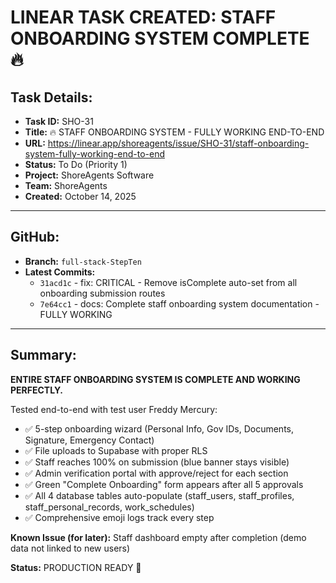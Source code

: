# LINEAR TASK CREATED: STAFF ONBOARDING SYSTEM COMPLETE 🔥

## Task Details:
- **Task ID:** SHO-31
- **Title:** 🔥 STAFF ONBOARDING SYSTEM - FULLY WORKING END-TO-END
- **URL:** https://linear.app/shoreagents/issue/SHO-31/staff-onboarding-system-fully-working-end-to-end
- **Status:** To Do (Priority 1)
- **Project:** ShoreAgents Software
- **Team:** ShoreAgents
- **Created:** October 14, 2025

---

## GitHub:
- **Branch:** `full-stack-StepTen`
- **Latest Commits:**
  - `31acd1c` - fix: CRITICAL - Remove isComplete auto-set from all onboarding submission routes
  - `7e64cc1` - docs: Complete staff onboarding system documentation - FULLY WORKING

---

## Summary:

**ENTIRE STAFF ONBOARDING SYSTEM IS COMPLETE AND WORKING PERFECTLY.**

Tested end-to-end with test user Freddy Mercury:
- ✅ 5-step onboarding wizard (Personal Info, Gov IDs, Documents, Signature, Emergency Contact)
- ✅ File uploads to Supabase with proper RLS
- ✅ Staff reaches 100% on submission (blue banner stays visible)
- ✅ Admin verification portal with approve/reject for each section
- ✅ Green "Complete Onboarding" form appears after all 5 approvals
- ✅ All 4 database tables auto-populate (staff_users, staff_profiles, staff_personal_records, work_schedules)
- ✅ Comprehensive emoji logs track every step

**Known Issue (for later):** Staff dashboard empty after completion (demo data not linked to new users)

**Status:** PRODUCTION READY 🚀

